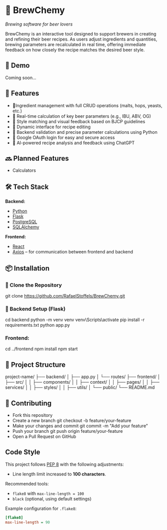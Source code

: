 # 🍻 BrewChemy  
*Brewing software for beer lovers*

BrewChemy is an interactive tool designed to support brewers in creating and refining their beer recipes. As users adjust ingredients and quantities, brewing parameters are recalculated in real time, offering immediate feedback on how closely the recipe matches the desired beer style.

## 📸 Demo

Coming soon...

## 🚀 Features

- 🧾Ingredient management with full CRUD operations (malts, hops, yeasts, etc.)
- 🔄 Real-time calculation of key beer parameters (e.g., IBU, ABV, OG)
- 🎯 Style matching and visual feedback based on BJCP guidelines
- 🧪 Dynamic interface for recipe editing
- 🧠 Backend validation and precise parameter calculations using Python
- 🔐 Google OAuth login for easy and secure access  
- 🤖 AI-powered recipe analysis and feedback using ChatGPT

## 🔜 Planned Features

- Calculators

## 🛠️ Tech Stack

**Backend:**
- [Python](https://www.python.org/)
- [Flask](https://flask.palletsprojects.com/)
- [PostgreSQL](https://www.postgresql.org/)
- [SQLAlchemy](https://www.sqlalchemy.org/)

**Frontend:**
- [React](https://reactjs.org/)
- [Axios](https://axios-http.com/) – for communication between frontend and backend

## 📦 Installation

### 🔗 Clone the Repository

git clone https://github.com/RafaelStoffels/BrewChemy.git

### 🧰 Backend Setup (Flask)

cd backend
python -m venv venv
venv\Scripts\activate
pip install -r requirements.txt
python app.py

### Frontend:

cd ../frontend
npm install
npm start

## 📁 Project Structure

project-name/
├── backend/
│   ├── app.py
│   └── routes/
├── frontend/
│   ├── src/
│   │   ├── components/
│   │   ├── context/
│   │   ├── pages/
│   │   ├── services/
│   │   ├── styles/
│   │   ├── utils/
│   └── public/
└── README.md

## 🤝 Contributing

- Fork this repository
- Create a new branch
git checkout -b feature/your-feature
- Make your changes and commit
git commit -m "Add your feature"
- Push your branch
git push origin feature/your-feature
- Open a Pull Request on GitHub

## Code Style

This project follows [PEP 8](https://peps.python.org/pep-0008/) with the following adjustments:

- Line length limit increased to **100 characters**.

Recommended tools:

- `flake8` with `max-line-length = 100`
- `black` (optional, using default settings)

Example configuration for `.flake8`:

```ini
[flake8]
max-line-length = 90